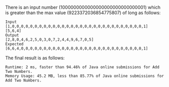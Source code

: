 There is an input number (1000000000000000000000000000001) which is greater than the max value (9223372036854775807) of long as follows:

```
Input
[1,0,0,0,0,0,0,0,0,0,0,0,0,0,0,0,0,0,0,0,0,0,0,0,0,0,0,0,0,0,1]
[5,6,4]
Output
[2,8,0,4,6,2,5,0,3,0,7,2,4,4,9,6,7,0,5]
Expected
[6,6,4,0,0,0,0,0,0,0,0,0,0,0,0,0,0,0,0,0,0,0,0,0,0,0,0,0,0,0,1]
```

The final result is as follows:

```
Runtime: 2 ms, faster than 94.46% of Java online submissions for Add Two Numbers.
Memory Usage: 45.2 MB, less than 85.77% of Java online submissions for Add Two Numbers.
```
